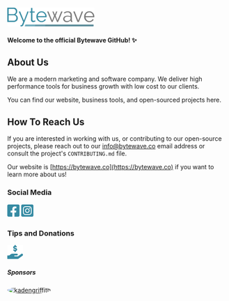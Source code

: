 [<img src="./assets/img/bytewave-text.png" alt="Bytewave" width="200"/>](https://bytewave.co)

#### Welcome to the official Bytewave GitHub! :sparkles:

## About Us

We are a modern marketing and software company. We deliver high performance tools for business growth with low cost to our clients.

You can find our website, business tools, and open-sourced projects here.

## How To Reach Us

If you are interested in working with us, or contributing to our open-source projects, please reach out to our [info@bytewave.co](mailto:info@bytewave.co) email address or consult the project's `CONTRIBUTING.md` file.

Our website is [https://bytewave.co](https://bytewave.co) if you want to learn more about us!

### Social Media

[<img src="./assets/img/square-facebook-brands.svg" alt="Bytewave's Facebook" height="32" />](https://www.facebook.com/bytewaveco) [<img src="./assets/img/square-instagram-brands.svg" alt="Bytewave's Instagram" height="32" />](https://www.instagram.com/bytewaveco)

### Tips and Donations

[<img src="./assets/img/hand-holding-dollar-solid.svg" alt="0xba075089615552aabc7784e084f4b7e6cda7cc53 (bytewave.crypto)" height="32" />](./DONATION.md)

##### Sponsors

[<img src="https://github.com/kadengriffith.png" alt="kadengriffith" height="32" style="border-radius:50%;" />](https://github.com/kadengriffith)
